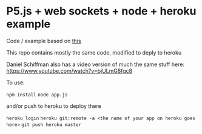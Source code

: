 # P5.js + web sockets + node + heroku example


Code / example based on
[this](https://github.com/processing/p5.js/wiki/p5.js,-node.js,-socket.io)

This repo contains mostly the same code, modified to deply to heroku

Daniel Schiffman also has a video version of much the same stuff here:
https://www.youtube.com/watch?v=bjULmG8fqc8

To use:

`npm install`
`node app.js`

and/or push to heroku to deploy there

`heroku login`
`heroku git:remote -a <the name of your app on heroku goes here>`
`git push heroku master`
